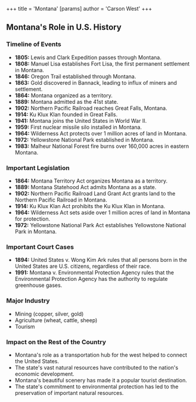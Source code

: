 +++
 title = 'Montana'
[params]
	author = 'Carson West'
+++
## Montana's Role in U.S. History

### Timeline of Events

* **1805:** Lewis and Clark Expedition passes through Montana.
* **1808:** Manuel Lisa establishes Fort Lisa, the first permanent settlement in Montana.
* **1846:** Oregon Trail established through Montana.
* **1863:** Gold discovered in Bannack, leading to influx of miners and settlement.
* **1864:** Montana organized as a territory.
* **1889:** Montana admitted as the 41st state.
* **1902:** Northern Pacific Railroad reaches Great Falls, Montana.
* **1914:** Ku Klux Klan founded in Great Falls.
* **1941:** Montana joins the United States in World War II.
* **1959:** First nuclear missile silo installed in Montana.
* **1964:** Wilderness Act protects over 1 million acres of land in Montana.
* **1972:** Yellowstone National Park established in Montana.
* **1983:** Malheur National Forest fire burns over 160,000 acres in eastern Montana.

### Important Legislation

* **1864:** Montana Territory Act organizes Montana as a territory.
* **1889:** Montana Statehood Act admits Montana as a state.
* **1902:** Northern Pacific Railroad Land Grant Act grants land to the Northern Pacific Railroad in Montana.
* **1914:** Ku Klux Klan Act prohibits the Ku Klux Klan in Montana.
* **1964:** Wilderness Act sets aside over 1 million acres of land in Montana for protection.
* **1972:** Yellowstone National Park Act establishes Yellowstone National Park in Montana.

### Important Court Cases

* **1894:** United States v. Wong Kim Ark rules that all persons born in the United States are U.S. citizens, regardless of their race.
* **1991:** Montana v. Environmental Protection Agency rules that the Environmental Protection Agency has the authority to regulate greenhouse gases.

### Major Industry

* Mining (copper, silver, gold)
* Agriculture (wheat, cattle, sheep)
* Tourism

### Impact on the Rest of the Country

* Montana's role as a transportation hub for the west helped to connect the United States.
* The state's vast natural resources have contributed to the nation's economic development.
* Montana's beautiful scenery has made it a popular tourist destination.
* The state's commitment to environmental protection has led to the preservation of important natural resources.